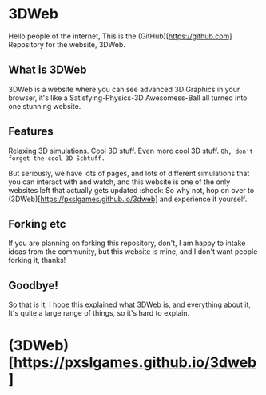 # 3DWeb
Hello people of the internet, This is the (GitHub)[https://github.com] Repository for the website, 3DWeb.

## What is 3DWeb
3DWeb is a website where you can see advanced 3D Graphics in your browser, it's like a Satisfying-Physics-3D Awesomess-Ball all turned into one stunning website.

## Features

Relaxing 3D simulations.
Cool 3D stuff.
Even more cool 3D stuff.
`Oh, don't forget the cool 3D Schtuff.`

But seriously, we have lots of pages, and lots of different simulations that you can interact with and watch, and this website is one of the only websites left that actually gets updated :shock:
So why not, hop on over to (3DWeb)[https://pxslgames.github.io/3dweb] and experience it yourself.

## Forking etc
If you are planning on forking this repository, don't, I am happy to intake ideas from the community, but this website is mine, and I don't want people forking it, thanks!

## Goodbye!
So that is it, I hope this explained what 3DWeb is, and everything about it, It's quite a large range of things, so it's hard to explain.

# (3DWeb)[https://pxslgames.github.io/3dweb]
